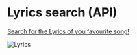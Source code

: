 <h1>Lyrics search (API)</h1>

<a href="lyrics-search-cristian.netlify.app" target="_blank"> Search for the Lyrics of you favourite song! </a>

![Lyrics](https://user-images.githubusercontent.com/102038261/182397523-d0607bc5-8154-472e-97c9-1576885cea94.gif)
